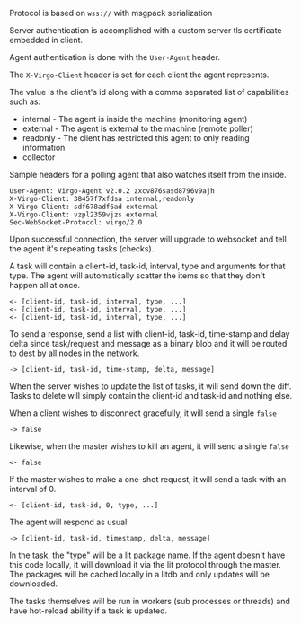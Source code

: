 Protocol is based on `wss://` with msgpack serialization

Server authentication is accomplished with a custom server tls certificate
embedded in client.

Agent authentication is done with the `User-Agent` header.

The `X-Virgo-Client` header is set for each client the agent represents.

The value is the client's id along with a comma separated list of capabilities
such as:

 - internal - The agent is inside the machine (monitoring agent)
 - external - The agent is external to the machine (remote poller)
 - readonly - The client has restricted this agent to only reading information
 - collector

Sample headers for a polling agent that also watches itself from the inside.

```http
User-Agent: Virgo-Agent v2.0.2 zxcv876sasd8796v9ajh
X-Virgo-Client: 38457f7xfdsa internal,readonly
X-Virgo-Client: sdf678adf6ad external
X-Virgo-Client: vzpl2359vjzs external
Sec-WebSocket-Protocol: virgo/2.0
```

Upon successful connection, the server will upgrade to websocket and tell the
agent it's repeating tasks (checks).

A task will contain a client-id, task-id, interval, type and arguments for
that type. The agent will automatically scatter the items so that they don't
happen all at once.

    <- [client-id, task-id, interval, type, ...]
    <- [client-id, task-id, interval, type, ...]
    <- [client-id, task-id, interval, type, ...]

To send a response, send a list with client-id, task-id, time-stamp and delay
delta since task/request and message as a binary blob and it will be routed to
dest by all nodes in the network.

    -> [client-id, task-id, time-stamp, delta, message]

When the server wishes to update the list of tasks, it will send down the
diff.  Tasks to delete will simply contain the client-id and task-id and
nothing else.

When a client wishes to disconnect gracefully, it will send a single `false`

    -> false

Likewise, when the master wishes to kill an agent, it will send a single `false`

    <- false

If the master wishes to make a one-shot request, it will send a task with an
interval of 0.

    <- [client-id, task-id, 0, type, ...]

The agent will respond as usual:

    -> [client-id, task-id, timestamp, delta, message]

In the task, the "type" will be a lit package name.  If the agent doesn't have
this code locally, it will download it via the lit protocol through the
master.  The packages will be cached locally in a litdb and only updates will
be downloaded.

The tasks themselves will be run in workers (sub processes or threads) and
have hot-reload ability if a task is updated.
